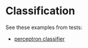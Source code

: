 # Classification

See these examples from tests:

- [perceptron classifier](https://github.com/JuliaAI/LearnAPI.jl/blob/dev/test/integration/gradient_descent.jl)
